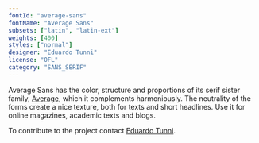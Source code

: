 ```yaml
---
fontId: "average-sans"
fontName: "Average Sans"
subsets: ["latin", "latin-ext"]
weights: [400]
styles: ["normal"]
designer: "Eduardo Tunni"
license: "OFL"
category: "SANS_SERIF"
---
```


<p>Average Sans has the color, structure and proportions of its serif sister
family, <a href="http://www.google.com/webfonts/specimen/Average">Average</a>,
which it complements harmoniously. The neutrality of the forms create a nice
texture, both for texts and short headlines. Use it for online magazines,
academic texts and blogs.</p>

<p>To contribute to the project contact 
<a href="mailto:edu@tipo.net.ar">Eduardo Tunni</a>.</p>